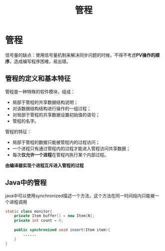 ﻿---
title: '管程'
tags: ['操作系统','管程']
---
# 管程

信号量的缺点：使用信号量机制来解决同步问题的时候，不得不考虑**PV操作的顺序**，造成编写程序困难，易出错。

## 管程的定义和基本特征

管程是一种特殊的软件模块，组成：

- 局部于管程的共享数据结构说明；
- 对该数据结构结构进行操作的一组过程；
- 对局部于管程的共享数据设置初始值的语句；
- 管程的名字。

管程的特征：

- 局部于管程的数据只能被管程内的过程访问；
- 一个进程只有通过管程内的过程才能进入管程访问共享数据；
- 每次**仅允许一个进程**在管程内执行某个内部过程。

**由编译器实现个进程互斥进入管程的过程**



## Java中的管程

java中可以使用synchronized描述一个方法，这个方法在同一时间段内只能被一个进程调用

```java
static class monitor{
    private Item buffer[] = new Item[N];
    private int count = 0;
    
    public synchronized void insert(Item item){
        ......
    }
}
```

